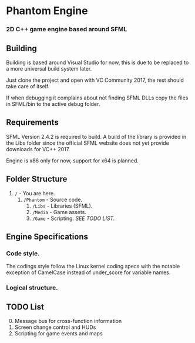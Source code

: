 # Phantom Engine
### 2D C++ game engine based around SFML

## Building

Building is based around Visual Studio for now, this is due to be replaced to a more universal build system later.

Just clone the project and open with VC Community 2017, the rest should take care of itself.

If when debugging it complains about not finding SFML DLLs copy the files in SFML/bin to the active debug folder.

## Requirements

SFML Version 2.4.2 is required to build. A build of the library is provided in the Libs folder since the official SFML website does not yet provide downloads for VC++ 2017.

Engine is x86 only for now, support for x64 is planned.

## Folder Structure

1. ```/``` - You are here.
	1. ```/Phantom``` - Source code.
		1. ```/Libs``` - Libraries (SFML).
		2. ```/Media``` - Game assets.
		3. ```/Game``` - Scripting. *SEE TODO LIST.*
		
## Engine Specifications

### Code style.

The codings style follow the Linux kernel coding specs with the notable exception of CamelCase instead of under_score for variable names.

### Logical structure.

## TODO List

0. Message bus for cross-function information
1. Screen change control and HUDs
2. Scripting for game events and maps
